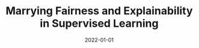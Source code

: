 ---
title: "Marrying Fairness and Explainability in Supervised Learning"
collection: publications
date: 2022-01-01
year: 2022
venue: 'ACM Conference on Fairness, Accountability, and Transparency'
paperurl: 'https://arxiv.org/abs/2204.02947'
resourceslug: no_resource
authors: 'P.A. Grabowicz, N. Perello, A. Mishra'
---